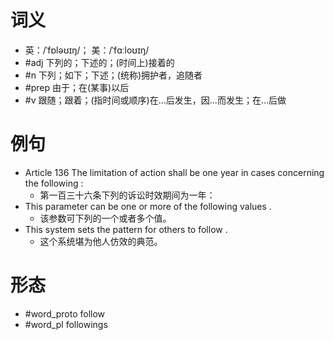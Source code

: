 # 词义
- 英：/ˈfɒləʊɪŋ/； 美：/ˈfɑːloʊɪŋ/
- #adj 下列的；下述的；(时间上)接着的
- #n 下列；如下；下述；(统称)拥护者，追随者
- #prep 由于；在(某事)以后
- #v 跟随；跟着；(指时间或顺序)在…后发生，因…而发生；在…后做
# 例句
- Article 136 The limitation of action shall be one year in cases concerning the following :
	- 第一百三十六条下列的诉讼时效期间为一年：
- This parameter can be one or more of the following values .
	- 该参数可下列的一个或者多个值。
- This system sets the pattern for others to follow .
	- 这个系统堪为他人仿效的典范。
# 形态
- #word_proto follow
- #word_pl followings
